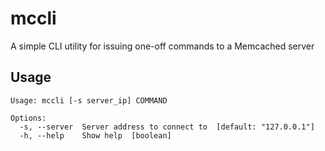 # mccli

A simple CLI utility for issuing one-off commands to a Memcached server

## Usage

```
Usage: mccli [-s server_ip] COMMAND

Options:
  -s, --server  Server address to connect to  [default: "127.0.0.1"]
  -h, --help    Show help  [boolean]

```
